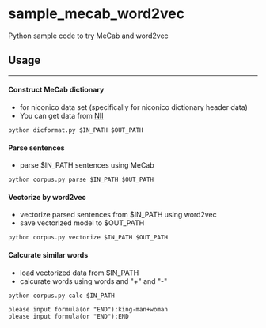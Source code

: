sample_mecab_word2vec
=====================

Python sample code to try MeCab and word2vec

## Usage
---
#### Construct MeCab dictionary
- for niconico data set (specifically for niconico dictionary header data)
- You can get data from [NII](http://www.nii.ac.jp/cscenter/idr/nico/nico.html)

```
python dicformat.py $IN_PATH $OUT_PATH
```

#### Parse sentences
- parse $IN_PATH sentences using MeCab

```
python corpus.py parse $IN_PATH $OUT_PATH
```

#### Vectorize by word2vec
- vectorize parsed sentences from $IN_PATH using word2vec
- save vectorized model to $OUT_PATH


```
python corpus.py vectorize $IN_PATH $OUT_PATH
```

#### Calcurate similar words
- load vectorized data from $IN_PATH
- calcurate words using words and "+" and "-"

```
python corpus.py calc $IN_PATH

```
```
please input formula(or "END"):king-man+woman
please input formula(or "END"):END
```
